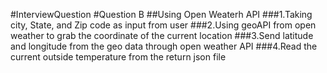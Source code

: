 #InterviewQuestion
#Question B
##Using Open Weaterh API
###1.Taking city, State, and Zip code as input from user
###2.Using geoAPI from open weather to grab the coordinate of the current location
###3.Send latitude and longitude from the geo data through open weather API
###4.Read the current outside temperature from the return json file
